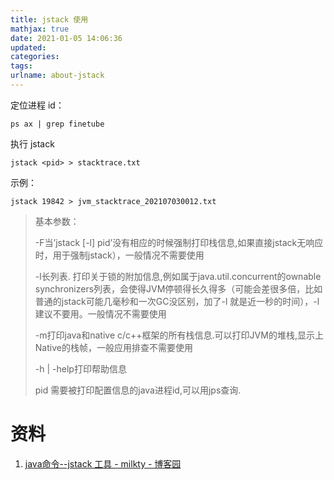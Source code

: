 ```yaml
---
title: jstack 使用
mathjax: true
date: 2021-01-05 14:06:36
updated:
categories:
tags:
urlname: about-jstack
---
```




<!-- more -->

定位进程 id：

```
ps ax | grep finetube
```

执行 jstack

```
jstack <pid> > stacktrace.txt
```

示例：

```
jstack 19842 > jvm_stacktrace_202107030012.txt
```



> 基本参数：
>
> -F当’jstack [-l] pid’没有相应的时候强制打印栈信息,如果直接jstack无响应时，用于强制jstack），一般情况不需要使用
>
> -l长列表. 打印关于锁的附加信息,例如属于java.util.concurrent的ownable synchronizers列表，会使得JVM停顿得长久得多（可能会差很多倍，比如普通的jstack可能几毫秒和一次GC没区别，加了-l 就是近一秒的时间），-l 建议不要用。一般情况不需要使用
>
> -m打印java和native c/c++框架的所有栈信息.可以打印JVM的堆栈,显示上Native的栈帧，一般应用排查不需要使用
>
> -h | -help打印帮助信息
>
> pid 需要被打印配置信息的java进程id,可以用jps查询.



# 资料

1. [java命令--jstack 工具 - milkty - 博客园](https://www.cnblogs.com/kongzhongqijing/articles/3630264.html)